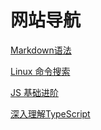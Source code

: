 # 网站导航

[Markdown语法](http://xianbai.me/learn-md/index.html)

[Linux 命令搜索](https://wangchujiang.com/linux-command/)

[JS 基础进阶](https://yangbo5207.github.io/wutongluo/ji-chu-jin-jie-xi-lie/yi-3001-nei-cun-kong-jian-xiang-jie.html)

[深入理解TypeScript](https://jkchao.github.io/typescript-book-chinese/#why)

